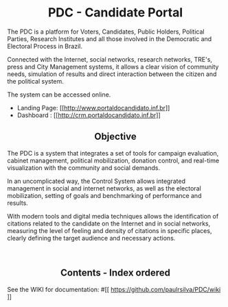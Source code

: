 <div align="center">
<h1> PDC - Candidate Portal </h1>
</div>


The PDC is a platform for Voters, Candidates, Public Holders, Political Parties, Research Institutes and all those involved in the Democratic and Electoral Process in Brazil.

Connected with the Internet, social networks, research networks, TRE's, press and City Management systems, it allows a clear vision of community needs, simulation of results and direct interaction between the citizen and the political system.

The system can be accessed online.

* Landing Page: [[http://www.portaldocandidato.inf.br]]
* Dashboard : [[http://crm.portaldocandidato.inf.br]]




<div align="center">
<h2> Objective </h2>
</div>
The PDC is a system that integrates a set of tools for campaign evaluation, cabinet management, political mobilization, donation control, and real-time visualization with the community and social demands.

In an uncomplicated way, the Control System allows integrated management in social and internet networks, as well as the electoral mobilization, setting of goals and benchmarking of performance and results.

With modern tools and digital media techniques allows the identification of citations related to the candidate on the Internet and in social networks, measuring the level of feeling and density of citations in specific places, clearly defining the target audience and necessary actions.

<br/>
<div align="center">
<h2> Contents - Index ordered </h2>
</div>

See the WIKI for documentation:
#[[ https://github.com/paulrsilva/PDC/wiki ]]




